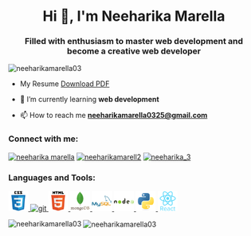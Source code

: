 <!-- [![MasterHead](https://1.bp.blogspot.com/-7A4WynwLsM...)] -->
<h1 align="center">Hi 👋, I'm Neeharika Marella</h1>
<h3 align="center">Filled with enthusiasm to master web development and become a creative web developer</h3>
<!-- <img align="right" alt="Coding" width="400" src="https://cdn.dribbble.com/users/1162077/screenshots/3848914/programmer.gif"/> -->
<p align="left"> <img src="https://komarev.com/ghpvc/?username=neeharikamarella03&label=Profile%20views&color=0e75b6&style=flat" alt="neeharikamarella03" /> </p>

- My Resume [Download PDF](https://rawcdn.githack.com/NeeharikaMarella03/NeeharikaMarella03/158c4b9bba4ec103d3f5f2ca7f0c83a87090070b/doc/pdf_download.html)

- 🌱 I’m currently learning **web development**

- 📫 How to reach me **neeharikamarella0325@gmail.com**

<h3 align="left">Connect with me:</h3>
<p align="left">
<a href="https://linkedin.com/in/neeharika marella" target="blank"><img align="center" src="https://raw.githubusercontent.com/rahuldkjain/github-profile-readme-generator/master/src/images/icons/Social/linked-in-alt.svg" alt="neeharika marella" height="30" width="40" /></a>
<a href="https://www.hackerrank.com/neeharikamarell2" target="blank"><img align="center" src="https://raw.githubusercontent.com/rahuldkjain/github-profile-readme-generator/master/src/images/icons/Social/hackerrank.svg" alt="neeharikamarell2" height="30" width="40" /></a>
<a href="https://www.leetcode.com/neeharika_3" target="blank"><img align="center" src="https://raw.githubusercontent.com/rahuldkjain/github-profile-readme-generator/master/src/images/icons/Social/leet-code.svg" alt="neeharika_3" height="30" width="40" /></a>
</p>

<h3 align="left">Languages and Tools:</h3>
<p align="left"> <a href="https://www.w3schools.com/css/" target="_blank" rel="noreferrer"> <img src="https://raw.githubusercontent.com/devicons/devicon/master/icons/css3/css3-original-wordmark.svg" alt="css3" width="40" height="40"/> </a> <a href="https://git-scm.com/" target="_blank" rel="noreferrer"> <img src="https://www.vectorlogo.zone/logos/git-scm/git-scm-icon.svg" alt="git" width="40" height="40"/> </a> <a href="https://www.w3.org/html/" target="_blank" rel="noreferrer"> <img src="https://raw.githubusercontent.com/devicons/devicon/master/icons/html5/html5-original-wordmark.svg" alt="html5" width="40" height="40"/> </a> <a href="https://www.mongodb.com/" target="_blank" rel="noreferrer"> <img src="https://raw.githubusercontent.com/devicons/devicon/master/icons/mongodb/mongodb-original-wordmark.svg" alt="mongodb" width="40" height="40"/> </a> <a href="https://www.mysql.com/" target="_blank" rel="noreferrer"> <img src="https://raw.githubusercontent.com/devicons/devicon/master/icons/mysql/mysql-original-wordmark.svg" alt="mysql" width="40" height="40"/> </a> <a href="https://nodejs.org" target="_blank" rel="noreferrer"> <img src="https://raw.githubusercontent.com/devicons/devicon/master/icons/nodejs/nodejs-original-wordmark.svg" alt="nodejs" width="40" height="40"/> </a> <a href="https://www.python.org" target="_blank" rel="noreferrer"> <img src="https://raw.githubusercontent.com/devicons/devicon/master/icons/python/python-original.svg" alt="python" width="40" height="40"/> </a> <a href="https://reactjs.org/" target="_blank" rel="noreferrer"> <img src="https://raw.githubusercontent.com/devicons/devicon/master/icons/react/react-original-wordmark.svg" alt="react" width="40" height="40"/> </a> </p>

<p><img align="left" src="https://github-readme-stats.vercel.app/api/top-langs?username=neeharikamarella03&show_icons=true&locale=en&layout=compact" alt="neeharikamarella03" /></p>

<p>&nbsp;<img align="center" src="https://github-readme-stats.vercel.app/api?username=neeharikamarella03&show_icons=true&locale=en" alt="neeharikamarella03" /></p>
